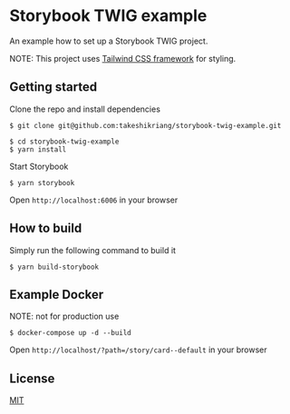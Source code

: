 # Storybook TWIG example
An example how to set up a Storybook TWIG project.

NOTE: This project uses [Tailwind CSS framework](https://tailwindcss.com/) for styling.

## Getting started
Clone the repo and install dependencies
```
$ git clone git@github.com:takeshikriang/storybook-twig-example.git

$ cd storybook-twig-example
$ yarn install
```

Start Storybook
```
$ yarn storybook
```

Open `http://localhost:6006` in your browser

## How to build
Simply run the following command to build it
```
$ yarn build-storybook
```

## Example Docker
NOTE: not for production use
```
$ docker-compose up -d --build
```
Open `http://localhost/?path=/story/card--default` in your browser

## License
[MIT](https://github.com/takeshikriang/storybook-twig-example/blob/master/LICENSE)
